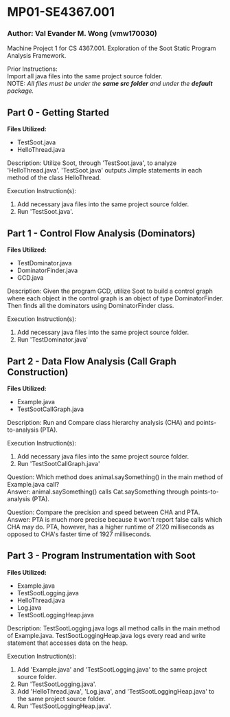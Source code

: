 # MP01-SE4367.001
### **Author:** Val Evander M. Wong (vmw170030)
Machine Project 1 for CS 4367.001. Exploration of the Soot Static Program Analysis Framework.

Prior Instructions:\
Import all java files into the same project source folder.\
NOTE: *All files must be under the **same src folder** and under the **default** package.*

## Part 0 - Getting Started
**Files Utilized:**
- TestSoot.java
- HelloThread.java

Description:
Utilize Soot, through 'TestSoot.java', to analyze 'HelloThread.java'. 'TestSoot.java' outputs Jimple statements in each method of the class HelloThread.

Execution Instruction(s):
1. Add necessary java files into the same project source folder.
2. Run 'TestSoot.java'.

## Part 1 - Control Flow Analysis (Dominators)
**Files Utilized:**
- TestDominator.java
- DominatorFinder.java
- GCD.java

Description:
Given the program GCD, utilize Soot to build a control graph where each object in the control graph is an object of type DominatorFinder. Then finds all the dominators using DominatorFinder class.

Execution Instruction(s):
1. Add necessary java files into the same project source folder.
2. Run 'TestDominator.java'

## Part 2 - Data Flow Analysis (Call Graph Construction)
**Files Utilized:**
- Example.java
- TestSootCallGraph.java

Description:
Run and Compare class hierarchy analysis (CHA) and points-to-analysis (PTA).

Execution Instruction(s):
1.  Add necessary java files into the same project source folder.
2.  Run 'TestSootCallGraph.java'

Question: Which method does animal.saySomething() in the main method of Example.java call?\
Answer: animal.saySomething() calls Cat.saySomething through points-to-analysis (PTA).

Question: Compare the precision and speed between CHA and PTA.\
Answer: PTA is much more precise because it won't report false calls which CHA may do. PTA, however, has a higher runtime of 2120 milliseconds as opposed to CHA's faster time of 1927 milliseconds.

## Part 3 - Program Instrumentation with Soot
**Files Utilized:**
- Example.java
- TestSootLogging.java
- HelloThread.java
- Log.java
- TestSootLoggingHeap.java

Description:
TestSootLogging.java logs all method calls in the main method of Example.java. TestSootLoggingHeap.java logs every read and write statement that accesses data on the heap.

Execution Instruction(s):
1. Add 'Example.java' and 'TestSootLogging.java' to the same project source folder.
2. Run 'TestSootLogging.java'.
3. Add 'HelloThread.java', 'Log.java', and 'TestSootLoggingHeap.java' to the same project source folder.
4. Run 'TestSootLoggingHeap.java'.
